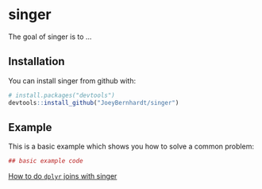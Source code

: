 
<!-- README.md is generated from README.Rmd. Please edit that file -->
singer
======

The goal of singer is to ...

Installation
------------

You can install singer from github with:

``` r
# install.packages("devtools")
devtools::install_github("JoeyBernhardt/singer")
```

Example
-------

This is a basic example which shows you how to solve a common problem:

``` r
## basic example code
```

[How to do `dplyr` joins with singer](https://htmlpreview.github.io/?https://github.com/JoeyBernhardt/singer/blob/master/vignettes/joins.html)
